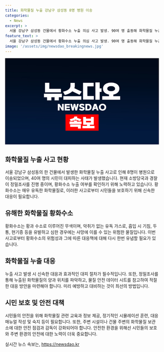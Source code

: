 ```yaml
---
title: 화학물질 누출 강남구 삼성동 8명 병원 이송
categories:
  - News
excerpt: >
  서울 강남구 삼성동 건물에서 황화수소 누출 의심 사고 발생. 90여 명 출동해 화학물질 누출 여부 조사. 황화수소는 유독 가스로 흡입시 기침, 두통, 현기증 유발하고 질식으로 사망 위험. 11명 중 8명이 병원 이송 후 퇴원. 현장 40여 명 대피. 소방당국은 정밀조사 중. 지난 2022년 대구에서도 황화수소로 사망 사고 발생.
feature_text: >
  서울 강남구 삼성동 건물에서 황화수소 누출 의심 사고 발생. 90여 명 출동해 화학물질 누출 여부 조사. 황화수소는 유독 가스로 흡입시 기침, 두통, 현기증 유발하고 질식으로 사망 위험. 11명 중 8명이 병원 이송 후 퇴원. 현장 40여 명 대피. 소방당국은 정밀조사 중. 지난 2022년 대구에서도 황화수소로 사망 사고 발생.
image: '/assets/img/newsdao_breakingnews.jpg'
---
```


<p><img src="/assets/img/newsdao_breakingnews.jpg" alt="cryptoinkorea 속보" /></p>

<h2 data-ke-size="size26">화학물질 누출 사고 현황</h2>

<p data-ke-size="size16">서울 강남구 삼성동의 한 건물에서 발생한 화학물질 누출 사고로 인해 8명이 병원으로 이송되었으며, 40여 명의 시민이 대피하는 사태가 발생했습니다. 현재 소방당국과 경찰이 정밀조사를 진행 중이며, 황화수소 누출 여부를 확인하기 위해 노력하고 있습니다. 황화수소는 매우 유독한 화학물질로, 이러한 사고로부터 시민들을 보호하기 위해 신속한 대응이 필요합니다.</p>

<h2 data-ke-size="size26">유해한 화학물질 황화수소</h2>

<p data-ke-size="size16">황화수소는 황과 수소로 이루어진 무색이며, 악취가 없는 유독 가스로, 흡입 시 기침, 두통, 현기증 등을 유발하고 심한 경우에는 사망에 이를 수 있는 위험한 물질입니다. 이번 사고로부터 황화수소의 위험성과 그에 따른 대응책에 대해 다시 한번 유념할 필요가 있습니다.</p>

<h2 data-ke-size="size26">화학물질 누출 대응</h2>

<p data-ke-size="size16">누출 사고 발생 시 신속한 대응과 효과적인 대피 절차가 필수적입니다. 또한, 정밀조사를 통해 누출된 화학물질의 양과 위치를 파악하고, 물질 안전 데이터 시트를 참고하여 적절한 대응 방안을 마련해야 합니다. 미리 예방하고 대비하는 것이 최선의 방법입니다.</p>

<h2 data-ke-size="size26">시민 보호 및 안전 대책</h2>

<p data-ke-size="size16">시민들의 안전을 위해 화학물질 관련 교육과 정보 제공, 정기적인 시뮬레이션 훈련, 대응 매뉴얼 작성 및 숙지 등이 필요합니다. 또한, 주변 시설이나 건물 주변의 화학물질 보관소에 대한 안전 점검과 감독이 강화되어야 합니다. 안전한 환경을 위해선 시민들의 보호와 주변 환경의 안전에 대한 노력이 더욱 중요합니다.</p>
실시간 뉴스 속보는, <a href="https://newsdao.kr" rel="dofollow">https://newsdao.kr</a>


